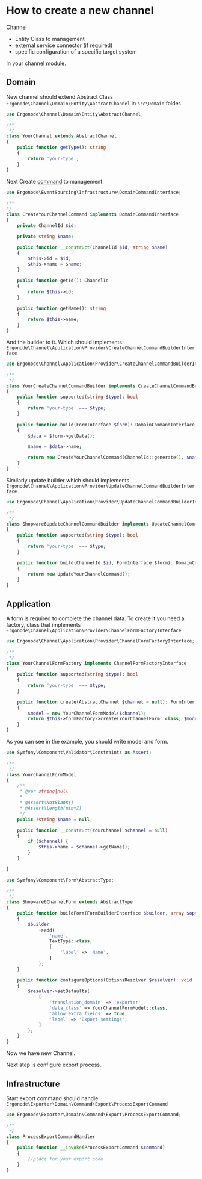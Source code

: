 
# How to create a new channel

Channel 
* Entity Class to management
* external service connector (if required)
* specific configuration of a specific target system

In your channel [module].
## Domain 
New channel should extend Abstract Class `Ergonode\Channel\Domain\Entity\AbstractChannel` in  `src\Domain` folder.

```php
use Ergonode\Channel\Domain\Entity\AbstractChannel;

/**
 */
class YourChannel extends AbstractChannel
{
    public function getType(): string
    {
        return 'your-type';        
    }
}
``` 

Next Create [command] to management. 
```php
use Ergonode\EventSourcing\Infrastructure\DomainCommandInterface;

/**
*/
class CreateYourChannelCommand implements DomainCommandInterface
{
    private ChannelId $id;

    private string $name;

    public function __construct(ChannelId $id, string $name) 
    {
        $this->id = $id;
        $this->name = $name;
    }

    public function getId(): ChannelId
    {
        return $this->id;
    }

    public function getName(): string
    {
        return $this->name;
    }
}
``` 

And the builder to it. Which should implements `Ergonode\Channel\Application\Provider\CreateChannelCommandBuilderInterface` 
```php
use Ergonode\Channel\Application\Provider\CreateChannelCommandBuilderInterface;

/**
 */
class YourCreateChannelCommandBuilder implements CreateChannelCommandBuilderInterface
{
    public function supported(string $type): bool
    {
        return 'your-type' === $type;
    }

    public function build(FormInterface $form): DomainCommandInterface
    {
        $data = $form->getData();

        $name = $data->name;

        return new CreateYourChannelCommand(ChannelId::generate(), $name);
    }
}
```
Similarly update builder which should implements `Ergonode\Channel\Application\Provider\UpdateChannelCommandBuilderInterface` 
```php
use Ergonode\Channel\Application\Provider\UpdateChannelCommandBuilderInterface;

/**
 */
class Shopware6UpdateChannelCommandBuilder implements UpdateChannelCommandBuilderInterface
{
    public function supported(string $type): bool
    {
        return 'your-type' === $type;
    }

    public function build(ChannelId $id, FormInterface $form): DomainCommandInterface
    {
        return new UpdateYourChannelCommand();
    }
}
```
## Application
A form is required to complete the channel data. To create it you need a factory, class that implements `Ergonode\Channel\Application\Provider\ChannelFormFactoryInterface` 
```php
use Ergonode\Channel\Application\Provider\ChannelFormFactoryInterface;

/**
 */
class YourChannelFormFactory implements ChannelFormFactoryInterface
{
    public function supported(string $type): bool
    {
        return 'your-type' === $type;
    }

    public function create(AbstractChannel $channel = null): FormInterface
    {
        $model = new YourChannelFormModel($channel);
        return $this->formFactory->create(YourChannelForm::class, $model);
    }
}
```
As you can see in the example, you should write model and form.
```php
use Symfony\Component\Validator\Constraints as Assert;

/**
 */
class YourChannelFormModel
{
    /**
     * @var string|null
     *
     * @Assert\NotBlank()
     * @Assert\Length(min=2)
     */
    public ?string $name = null;

    public function __construct(YourChannel $channel = null)
    {
        if ($channel) {
            $this->name = $channel->getName();
        }
    }

}
```

````php
use Symfony\Component\Form\AbstractType;

/**
 */
class Shopware6ChannelForm extends AbstractType
{
    public function buildForm(FormBuilderInterface $builder, array $options): void
    {
        $builder
            ->add(
                'name',
                TextType::class,
                [
                    'label' => 'Name',
                ]
            );
    }

    public function configureOptions(OptionsResolver $resolver): void
    {
        $resolver->setDefaults(
            [
                'translation_domain' => 'exporter',
                'data_class' => YourChannelFormModel::class,
                'allow_extra_fields' => true,
                'label' => 'Export settings',
            ]
        );
    }
}
````
Now we have new Channel. 

Next step is configure export process.

## Infrastructure
Start export command should handle `Ergonode\Exporter\Domain\Command\Export\ProcessExportCommand`
```php
use Ergonode\Exporter\Domain\Command\Export\ProcessExportCommand;

/**
 */
class ProcessExportCommandHandler
{
    public function __invoke(ProcessExportCommand $command)
    {
        //place for your export code
    }
}
```


[module]: <backend/cookbook/new_module.md>
[command]: <backend/cookbook/new_command.md>
